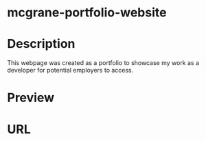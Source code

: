 # mcgrane-portfolio-website

# Description
This webpage was created as a portfolio to showcase my work as a developer for potential employers to access.

# Preview

# URL
